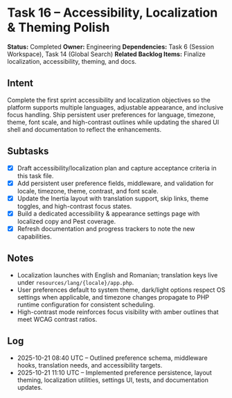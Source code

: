 # Task 16 – Accessibility, Localization & Theming Polish

**Status:** Completed
**Owner:** Engineering
**Dependencies:** Task 6 (Session Workspace), Task 14 (Global Search)
**Related Backlog Items:** Finalize localization, accessibility, theming, and docs.

## Intent
Complete the first sprint accessibility and localization objectives so the platform supports multiple languages, adjustable appearance, and inclusive focus handling. Ship persistent user preferences for language, timezone, theme, font scale, and high-contrast outlines while updating the shared UI shell and documentation to reflect the enhancements.

## Subtasks
- [x] Draft accessibility/localization plan and capture acceptance criteria in this task file.
- [x] Add persistent user preference fields, middleware, and validation for locale, timezone, theme, contrast, and font scale.
- [x] Update the Inertia layout with translation support, skip links, theme toggles, and high-contrast focus states.
- [x] Build a dedicated accessibility & appearance settings page with localized copy and Pest coverage.
- [x] Refresh documentation and progress trackers to note the new capabilities.

## Notes
- Localization launches with English and Romanian; translation keys live under `resources/lang/{locale}/app.php`.
- User preferences default to system theme, dark/light options respect OS settings when applicable, and timezone changes propagate to PHP runtime configuration for consistent scheduling.
- High-contrast mode reinforces focus visibility with amber outlines that meet WCAG contrast ratios.

## Log
- 2025-10-21 08:40 UTC – Outlined preference schema, middleware hooks, translation needs, and accessibility targets.
- 2025-10-21 11:10 UTC – Implemented preference persistence, layout theming, localization utilities, settings UI, tests, and documentation updates.
